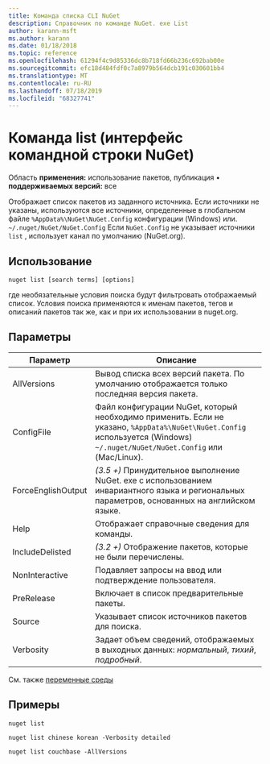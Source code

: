 ```yaml
---
title: Команда списка CLI NuGet
description: Справочник по команде NuGet. exe List
author: karann-msft
ms.author: karann
ms.date: 01/18/2018
ms.topic: reference
ms.openlocfilehash: 61294f4c9d85336dc8b718fd66b236c692bab00e
ms.sourcegitcommit: efc18d484fdf0c7a8979b564dcb191c030601bb4
ms.translationtype: MT
ms.contentlocale: ru-RU
ms.lasthandoff: 07/18/2019
ms.locfileid: "68327741"
---
```

# <a name="list-command-nuget-cli"></a>Команда list (интерфейс командной строки NuGet)

Область **применения:** использование пакетов, публикация &bullet; **поддерживаемых версий:** все

Отображает список пакетов из заданного источника. Если источники не указаны, используются все источники, определенные в глобальном файле `%AppData%\NuGet\NuGet.Config` конфигурации (Windows) или. `~/.nuget/NuGet/NuGet.Config` Если `NuGet.Config` не указывает источники `list` , использует канал по умолчанию (NuGet.org).

## <a name="usage"></a>Использование

```cli
nuget list [search terms] [options]
```

где необязательные условия поиска будут фильтровать отображаемый список. Условия поиска применяются к именам пакетов, тегов и описаний пакетов так же, как и при их использовании в nuget.org.

## <a name="options"></a>Параметры

| Параметр | Описание |
| --- | --- |
| AllVersions | Вывод списка всех версий пакета. По умолчанию отображается только последняя версия пакета. |
| ConfigFile | Файл конфигурации NuGet, который необходимо применить. Если не указано, `%AppData%\NuGet\NuGet.Config` используется (Windows) `~/.nuget/NuGet/NuGet.Config` или (Mac/Linux).|
| ForceEnglishOutput | *(3.5 +)* Принудительное выполнение NuGet. exe с использованием инвариантного языка и региональных параметров, основанных на английском языке. |
| Help | Отображает справочные сведения для команды. |
| IncludeDelisted | *(3.2 +)* Отображение пакетов, которые не были перечислены. |
| NonInteractive | Подавляет запросы на ввод или подтверждение пользователя. |
| PreRelease | Включает в список предварительные пакеты. |
| Source | Указывает список источников пакетов для поиска. |
| Verbosity | Задает объем сведений, отображаемых в выходных данных: *нормальный*, *тихий*, *подробный*. |

См. также [переменные среды](cli-ref-environment-variables.md)

## <a name="examples"></a>Примеры

```cli
nuget list

nuget list chinese korean -Verbosity detailed

nuget list couchbase -AllVersions
```
